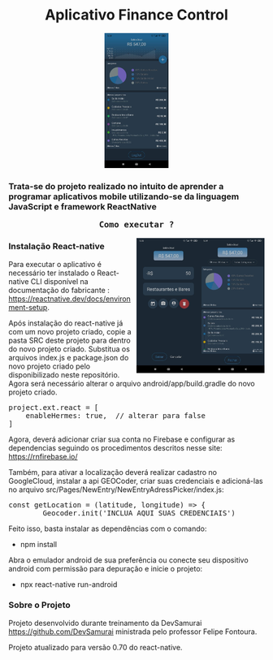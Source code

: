 <h1 align="center">Aplicativo Finance Control</h1>
<div align="center">
  <img src="https://github.com/AdilsonBND/aplicativoFinanceControl/blob/main/Screens%20App/main.png" width="25%"  />
</div>

<h3> Trata-se do projeto realizado no intuito de aprender a programar aplicativos mobile utilizando-se da linguagem JavaScript e framework ReactNative <br>

<pre align="center">Como executar ?</pre>


<div>
  <img align="right" src="https://github.com/AdilsonBND/aplicativoFinanceControl/blob/main/Screens%20App/report.png" width="25%"  />
  <img align="right" src="https://github.com/AdilsonBND/aplicativoFinanceControl/blob/main/Screens%20App/newEntry.png" width="25%"  />
</div>
 
### Instalação React-native

Para executar o aplicativo é necessário ter instalado o React-native CLI disponível na documentação do fabricante : https://reactnative.dev/docs/environment-setup.

Após instalação do react-native já com um novo projeto criado, copie a pasta SRC deste projeto para dentro do novo projeto criado.
Substitua os arquivos index.js e package.json do novo projeto criado pelo disponibilizado neste repositório.
Agora será necessário alterar o arquivo android/app/build.gradle do novo projeto criado.

<pre>
project.ext.react = [
    enableHermes: true,  // alterar para false
]
</pre>

Agora, deverá adicionar criar sua conta no Firebase e configurar as dependencias seguindo os procedimentos descritos nesse site: https://rnfirebase.io/

Também, para ativar a localização deverá realizar cadastro no GoogleCloud, instalar a api GEOCoder, criar suas credenciais e adicioná-las no arquivo src/Pages/NewEntry/NewEntryAdressPicker/index.js:

<pre>
const getLocation = (latitude, longitude) => {
        Geocoder.init('INCLUA AQUI SUAS CREDENCIAIS')
</pre>

Feito isso, basta instalar as dependências com o comando:
* npm install

Abra o emulador android de sua preferência ou conecte seu dispositivo android com permissão para depuração e inicie o projeto:

* npx react-native run-android


### Sobre o Projeto

Projeto desenvolvido durante treinamento da DevSamurai https://github.com/DevSamurai ministrada pelo professor Felipe Fontoura.

Projeto atualizado para versão 0.70 do react-native.








                                                                                                            
                                                                                                              


